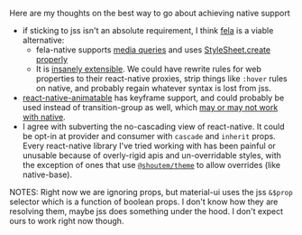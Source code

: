  Here are my thoughts on the best way to go about achieving native support
* if sticking to jss isn't an absolute requirement, I think [fela](http://fela.js.org/docs/basics/Rules.html) is a viable alternative:
  * fela-native supports [media queries](https://github.com/rofrischmann/fela/blob/master/examples/example-react-native/App.js) and uses [StyleSheet.create properly](https://github.com/rofrischmann/fela/blob/master/packages/fela-native/src/index.js#L51)
  * It is [insanely extensible](https://github.com/rofrischmann/fela/tree/master/packages/fela-plugin-custom-property). We could have rewrite rules for web properties to their react-native proxies, strip things like `:hover` rules on native, and probably regain whatever syntax is lost from jss.
* [react-native-animatable](https://github.com/oblador/react-native-animatable) has keyframe support, and could probably be used instead of transition-group as well, which [may or may not work with native](https://github.com/reactjs/react-transition-group/issues/6).
* I agree with subverting the no-cascading view of react-native. It could be opt-in at provider and consumer with `cascade` and `inherit` props.
 Every react-native library I've tried working with has been painful or unusable because of overly-rigid apis and un-overridable styles, with the exception of ones that use [`@shoutem/theme`](https://shoutem.github.io/docs/ui-toolkit/theme/introduction) to allow overrides (like native-base).


NOTES:
Right now we are ignoring props, but material-ui uses the jss `&$prop` selector which is a function of boolean props. I don't know how they are resolving them, maybe jss does something under the hood. I don't expect ours to work right now though.

